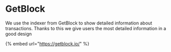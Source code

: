# GetBlock

We use the indexer from GetBlock to show detailed information about transactions. Thanks to this we give users the most detailed information in a good design

{% embed url="https://getblock.io/" %}

